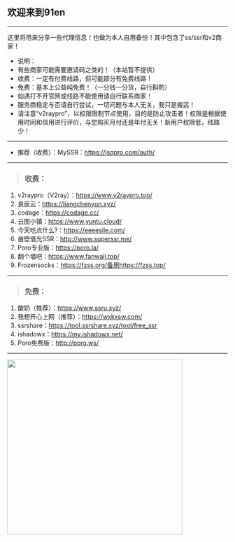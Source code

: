 ## 欢迎来到91en  
--- 
这里将用来分享一些代理信息！也做为本人自用备份！其中包含了ss/ssr和v2商家！  
- 说明：
- 有些商家可能需要邀请码之类的！（本站暂不提供）  
- 收费：一定有付费线路，但可能部分有免费线路！  
- 免费：基本上公益纯免费！（一分钱一分货，自行斟酌）  
- 如遇打不开官网或线路不能使用请自行联系商家！     
- 服务商稳定与否请自行尝试，一切问题与本人无关，我只是搬运！  
- 请注意“v2raypro”，以权限限制节点使用，目的是防止攻击者！权限是根据使用时间和信用进行评价，与您购买月付还是年付无关！新用户权限低，线路少！
   
---   
- 推荐（收费）：MySSR：<a href="https://jsqpro.com/auth/register?aff=1365" target="_blank">https://jsqpro.com/auth/</a>  

---

> <h3>收费：</h3>     
1. v2raypro（V2ray）：<a href="https://www.v2raypro.top/aff.php?aff=3&gid=5" target="_blank">https://www.v2raypro.top/</a>    
2. 良辰云：<a href="https://liangchenyun.xyz/" target="_blank">https://liangchenyun.xyz/</a>       
3. codage：<a href="https://codage.cc/" target="_blank">https://codage.cc/</a>    
4. 云图小镇：<a href="https://www.yuntu.cloud/" target="_blank">https://www.yuntu.cloud/</a>     
5. 今天吃点什么?：<a href="https://eeeesile.com/" target="_blank">https://eeeesile.com/</a>   
6. 凿壁借光SSR：<a href="http://www.superssr.me/" target="_blank">http://www.superssr.me/</a>  
7. Poro专业版：<a href="https://poro.la/" target="_blank">https://poro.la/</a>    
8. 翻个墙吧：<a href="https://www.fanwall.top/" target="_blank">https://www.fanwall.top/</a>   
9. Frozensocks：<a href="https://fzss.org/" target="_blank">https://fzss.org/</a><a href="https://fzss.top/" target="_blank">备用https://fzss.top/</a>  

---  

> <h3>免费：</h3>  
1. 酸奶（推荐）：<a href="http://www.ssru.ml/register/1843/XQTUOMFC" target="_blank">https://www.ssru.xyz/</a>    
2. 我想开心上网（推荐）：<a href="https://wxkxsw.com/" target="_blank">https://wxkxsw.com/</a>   
3. ssrshare：<a href="https://tool.ssrshare.xyz/tool/free_ssr" target="_blank">https://tool.ssrshare.xyz/tool/free_ssr</a>   
4. ishadowx：<a href="https://my.ishadowx.net/" target="_blank">https://my.ishadowx.net/</a>   
5. Poro免费版：<a href="http://poro.ws/" target="_blank">http://poro.ws/</a>  

--- 

<a href="#" onclick="return false;"><img src="https://s1.ax2x.com/2018/06/29/nOIkn.png" width="" height="400" border="0" /></a> 
